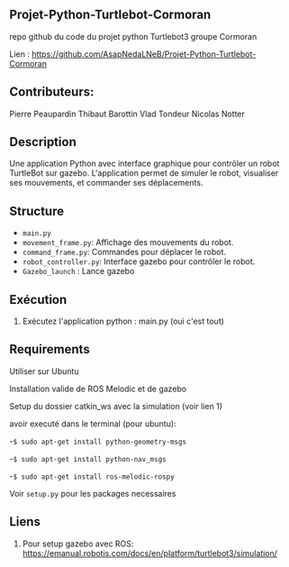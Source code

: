 ## Projet-Python-Turtlebot-Cormoran

repo github du code du projet python Turtlebot3 groupe Cormoran

Lien : https://github.com/AsapNedaLNeB/Projet-Python-Turtlebot-Cormoran

## Contributeurs:

Pierre Peaupardin
Thibaut Barottin
Vlad Tondeur
Nicolas Notter

## Description
Une application Python avec interface graphique pour contrôler un robot TurtleBot sur gazebo. L'application permet de simuler le robot, visualiser ses mouvements, et commander ses déplacements.

## Structure
- `main.py`
- `movement_frame.py`: Affichage des mouvements du robot.
- `command_frame.py`: Commandes pour déplacer le robot.
- `robot_controller.py`: Interface gazebo pour contrôler le robot.
- `Gazebo_launch` : Lance gazebo 

## Exécution

1. Exécutez l'application python : main.py (oui c'est tout)

## Requirements
Utiliser sur Ubuntu

Installation valide de ROS Melodic et de gazebo

Setup du dossier catkin_ws avec la simulation (voir lien 1)

avoir executé dans le terminal (pour ubuntu):

-`$ sudo apt-get install python-geometry-msgs`

-`$ sudo apt-get install python-nav_msgs`

-`$ sudo apt-get install ros-melodic-rospy`

Voir `setup.py` pour les packages necessaires

## Liens
1) Pour setup gazebo avec ROS: https://emanual.robotis.com/docs/en/platform/turtlebot3/simulation/